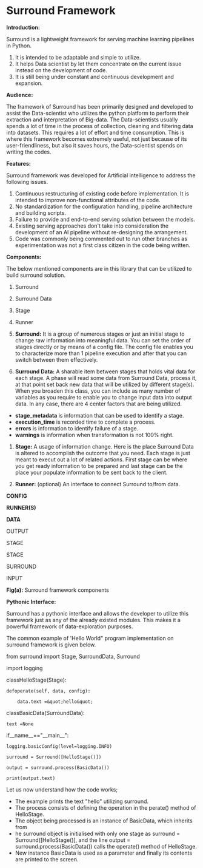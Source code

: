 # Surround Framework

**Introduction:**

Surround is a lightweight framework for serving machine learning pipelines in Python.

1. It is intended to be adaptable and simple to utilize.
2. It helps Data scientist by let them concentrate on the current issue instead on the development of code.
3. It is still being under constant and continuous development and expansion.

**Audience:**

The framework of Surround has been primarily designed and developed to assist the Data-scientist who utilizes the python platform to perform their extraction and interpretation of Big-data. The Data-scientists usually spends a lot of time in the process of collection, cleaning and filtering data into datasets. This requires a lot of effort and time consumption. This is where this framework becomes extremely useful, not just because of its user-friendliness, but also it saves hours, the Data-scientist spends on writing the codes.

**Features:**

Surround framework was developed for Artificial intelligence to address the following issues.

1. Continuous restructuring of existing code before implementation. It is intended to improve non-functional attributes of the code.
2. No standardization for the configuration handling, pipeline architecture and building scripts.
3. Failure to provide and end-to-end serving solution between the models.
4. Existing serving approaches don&#39;t take into consideration the development of an AI pipeline without re-designing the arrangement.
5. Code was commonly being commented out to run other branches as experimentation was not a first class citizen in the code being written.

**Components:**

The below mentioned components are in this library that can be utilized to build surround solution.

1. Surround
2. Surround Data
3. Stage
4. Runner

1. **Surround:**  It is a group of numerous stages or just an initial stage to change raw information into meaningful data. You can set the order of stages directly or by means of a config file. The config file enables you to characterize more than 1 pipeline execution and after that you can switch between them effectively.
2. **Surround Data:**  A sharable item between stages that holds vital data for each stage. A phase will read some data from Surround Data, process it, at that point set back new data that will be utilized by different stage(s). When you broaden this class, you can include as many number of variables as you require to enable you to change input data into output data. In any case, there are 4 center factors that are being utilized.

- **stage\_metadata**  is information that can be used to identify a stage.
- **execution\_time**  is recorded time to complete a process.
- **errors**  is information to identify failure of a stage.
- **warnings**  is information when transformation is not 100% right.

1. **Stage:** A usage of information change. Here is the place Surround Data is altered to accomplish the outcome that you need. Each stage is just meant to execut out a lot of related actions. First stage can be where you get ready information to be prepared and last stage can be the place your populate information to be sent back to the client.

1. **Runner:** (optional)  An interface to connect Surround to/from data.

**CONFIG**

**RUNNER(S)**

**DATA**

OUTPUT

STAGE

STAGE

SURROUND

INPUT

**Fig(a):** Surround framework components

**Pythonic Interface:**

Surround has a pythonic interface and allows the developer to utilize this framework just as any of the already existed modules. This makes it a powerful framework of data-exploration purposes.

The common example of &#39;Hello World&quot; program implementation on surround framework is given below.

from surround import Stage, SurroundData, Surround

import logging

classHelloStage(Stage):

    defoperate(self, data, config):

        data.text =&quot;hello&quot;

classBasicData(SurroundData):

    text =None

if\_\_name\_\_==&quot;\_\_main\_\_&quot;:

    logging.basicConfig(level=logging.INFO)

    surround = Surround([HelloStage()])

    output = surround.process(BasicData())

    print(output.text)

Let us now understand how the code works;

- The example prints the text &quot;hello&quot; utilizing surround.
-  The process consists of defining the operation in the perate() method of HelloStage.
- The object being processed is an instance of BasicData, which inherits from
- he surround object is initialised with only one stage as surround = Surround([HelloStage()], and the line output = surround.process(BasicData()) calls the operate() method of HelloStage.
- New instance BasicData is used as a parameter and finally its contents are printed to the screen.